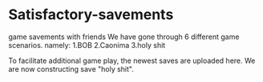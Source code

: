 # Satisfactory-savements
game savements with friends
We have gone through 6 different game scenarios. 
namely:
1.BOB
2.Caonima
3.holy shit

To facilitate additional game play, the newest saves are uploaded here.
We are now constructing save "holy shit".
